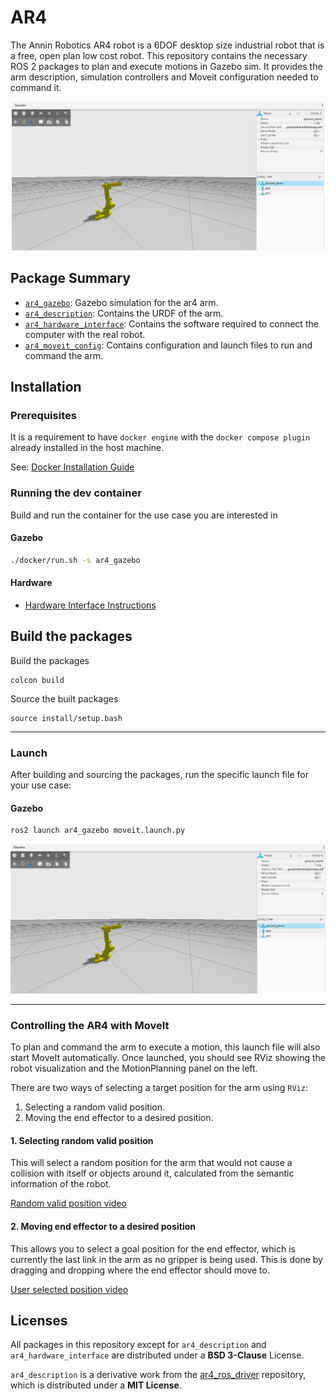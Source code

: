 # AR4

The Annin Robotics AR4 robot is a 6DOF desktop size industrial robot that is a free, open plan low cost robot. This repository contains the necessary ROS 2 packages to plan and execute motions in Gazebo sim. It provides the arm description, simulation controllers and Moveit configuration needed to command it.

<p align="center">
  <img src="docs/ar4.png" width=500 />
</p>

## Package Summary

- [`ar4_gazebo`](./ar4_gazebo): Gazebo simulation for the ar4 arm.
- [`ar4_description`](./ar4_description): Contains the URDF of the arm.
- [`ar4_hardware_interface`](./ar4_hardware_interface): Contains the software required to connect the computer with the real robot.
- [`ar4_moveit_config`](./ar4_moveit_config): Contains configuration and launch files to run and command the arm.

## Installation

### Prerequisites

It is a requirement to have `docker engine` with the `docker compose plugin` already installed in the host machine.

See: [Docker Installation Guide](https://docs.docker.com/engine/install/ubuntu/)

### Running the dev container

Build and run the container for the use case you are interested in

#### Gazebo
```bash
./docker/run.sh -s ar4_gazebo
```

#### Hardware

* [Hardware Interface Instructions](ar4_hardware_interface/README.md)

## Build the packages

Build the packages

```
colcon build
```

Source the built packages

```
source install/setup.bash
```

---

### Launch

After building and sourcing the packages, run the specific launch file for your use case:

#### Gazebo

```
ros2 launch ar4_gazebo moveit.launch.py
```

![Ar4 Gazebo](docs/ar4.png)

---

### Controlling the AR4 with MoveIt

To plan and command the arm to execute a motion, this launch file will also start MoveIt automatically. Once launched, you should see RViz showing the robot visualization and the MotionPlanning panel on the left.

There are two ways of selecting a target position for the arm using `RViz`:
1. Selecting a random valid position.
2. Moving the end effector to a desired position.


####  1. Selecting random valid position
This will select a random position for the arm that would not cause a collision with itself or objects around it, calculated from the semantic information of the robot.

[Random valid position video](https://github.com/user-attachments/assets/be9406d2-6589-456c-8ae6-edbbe067b701)


####  2. Moving end effector to a desired position
This allows you to select a goal position for the end effector, which is currently the last link in the arm as no gripper is being used. This is done by dragging and dropping where the end effector should move to.

[User selected position video](https://github.com/user-attachments/assets/a3057320-02ba-4898-8c07-b08d86ec0dcf)


## Licenses

All packages in this repository except for `ar4_description` and `ar4_hardware_interface` are distributed under a **BSD 3-Clause** License.

`ar4_description` is a derivative work from the [ar4_ros_driver](https://github.com/ycheng517/ar4_ros_driver/tree/main/annin_ar4_description) repository, which is distributed under a **MIT License**.
